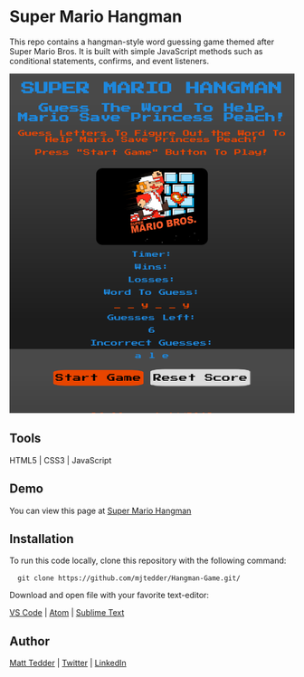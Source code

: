 # Super Mario Hangman

This repo contains a hangman-style word guessing game themed after Super Mario Bros.  It is built with simple JavaScript methods such as conditional statements, confirms, and event listeners.

<img src="https://github.com/mjtedder/Hangman-Game/blob/master/assets/images/screenshot.png?raw=true" width="600" height="600">

## Tools

HTML5 | CSS3 | JavaScript

## Demo

You can view this page at [Super Mario Hangman](https://mjtedder.github.io/Hangman-Game/)



## Installation

To run this code locally, clone this repository with the following command:

      git clone https://github.com/mjtedder/Hangman-Game.git/
      
Download and open file with your favorite text-editor:

   [VS Code](https://code.visualstudio.com/) | [Atom](https://atom.io/) | [Sublime Text](https://www.sublimetext.com/)
      

## Author

[Matt Tedder](https://github.com/mjtedder) | [Twitter](https://twitter.com/fully_coded) | [LinkedIn](https://www.linkedin.com/in/matt-tedder-7bb210a0/)
